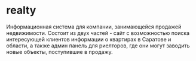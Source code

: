 # realty
Информационная система для компании, занимающейся продажей недвижимости.
Состоит из двух частей - сайт с возможностью поиска интересующей клиентов информации о квартирах в Саратове и области, 
а также админ панель для риелторов, где они могут заводить новые объекты, поступившие в продажу.
